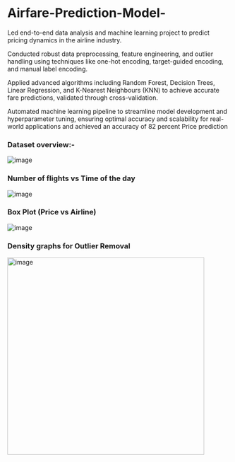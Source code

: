 # Airfare-Prediction-Model-

Led end-to-end data analysis and machine learning project to predict pricing dynamics in the airline industry.

Conducted robust data preprocessing, feature engineering, and outlier handling using techniques like one-hot
encoding, target-guided encoding, and manual label encoding.

Applied advanced algorithms including Random Forest, Decision Trees, Linear Regression, and K-Nearest
Neighbours (KNN) to achieve accurate fare predictions, validated through cross-validation.

Automated machine learning pipeline to streamline model development and hyperparameter tuning, ensuring optimal accuracy and scalability for real-world applications and achieved an accuracy of 82 percent Price prediction

### Dataset overview:-
![image](https://github.com/Yashcode007/Airfare-Prediction-Model-/assets/91584919/99ea45b6-50f5-46f7-99e2-1c997f2f69a4)

### Number of flights vs Time of the day 
![image](https://github.com/Yashcode007/Airfare-Prediction-Model-/assets/91584919/843b89e7-db31-48ed-a8f5-83ebfaca6532)

### Box Plot (Price vs Airline)
![image](https://github.com/Yashcode007/Airfare-Prediction-Model-/assets/91584919/07d8dc94-8808-4522-9d60-853ea5e9d351)

### Density graphs for Outlier Removal
<img width="446" alt="image" src="https://github.com/Yashcode007/Airfare-Prediction-Model-/assets/91584919/e728057a-a137-4e7f-99dc-5e08871f487e">

